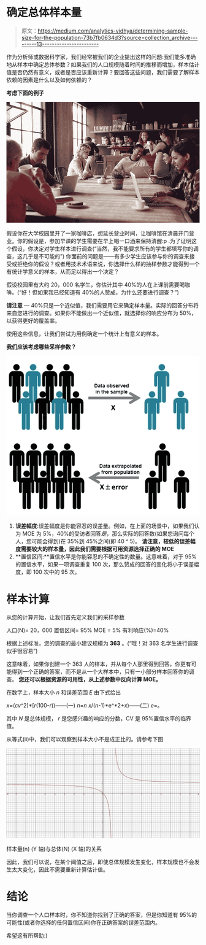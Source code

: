 # 确定总体样本量

> 原文：<https://medium.com/analytics-vidhya/determining-sample-size-for-the-population-73b7fb0634d3?source=collection_archive---------13----------------------->

作为分析师或数据科学家，我们经常被我们的企业提出这样的问题:我们能多准确地从样本中确定总体参数？如果我们的人口规模随着时间的推移而增加，样本估计值是否仍然有意义，或者是否应该重新计算？要回答这些问题，我们需要了解样本依赖的因素是什么以及如何依赖的？

**考虑下面的例子**

![](img/0e55da377a62488e663561781d1fd3b1.png)

假设你在大学校园里开了一家咖啡店，想延长营业时间，让咖啡馆在清晨开门营业。你的假设是，参加早课的学生需要在早上喝一口酒来保持清醒:p .为了证明这个假设，你决定对学生样本进行调查(“当然，我不能要求所有的学生都填写你的调查，这几乎是不可能的”)
你面前的问题是——有多少学生应该参与你的调查来接受或拒绝你的假设？或者用技术术语来说，你选择什么样的抽样参数才能得到一个有统计学意义的样本，从而足以得出一个决定？

假设校园里有大约 20，000 名学生，你估计其中 40%的人在上课前需要喝咖啡。(“好！但如果我已经知道有 40%的人赞成，为什么还要进行调查？”)

**请注意** — 40%只是一个近似值，我们需要用它来确定样本量。实际的回答分布将来自您进行的调查。如果你不能做出一个近似值，就选择你的响应分布为 50%，以获得更好的覆盖率。

使用这些信息，让我们尝试为用例确定一个统计上有意义的样本。

**我们应该考虑哪些采样参数？**

![](img/45ac4935c9aff5d80a8e961d23edda4f.png)

1.  **误差幅度**:误差幅度是你能容忍的误差量。例如，在上面的场景中，如果我们认为 MOE 为 5%，40%的受访者回答*是*，那么实际的回答数(如果您询问每个人，您可能会得到)在 35%到 45%之间(即 40 ^ 5)。
    **请注意，较低的误差幅度需要较大的样本量，因此我们需要根据可用资源选择正确的 MOE**
2.  **置信区间:**置信水平是你能容忍的不确定性的数量。这意味着，对于 95%的置信水平，如果一项调查重复 100 次，那么赞成的回答的变化将小于误差幅度，即 100 次中的 95 次。

# 样本计算

从您的计算开始，让我们首先定义我们的采样参数

人口(N)= 20，000
置信区间= 95%
MOE = 5%
有利响应(%)=40%

根据上述标准，您的调查的最小建议规模为 **363** 。(“哦！对 363 名学生进行调查似乎很容易”)

这意味着，如果你创建一个 363 人的样本，并从每个人那里得到回答，你更有可能得到一个正确的答案，而不是从一个大样本中，只有一小部分样本回答你的调查。
**您还可以根据资源的可用性，从上述参数中反向计算 MOE。**

在数字上，样本大小 *n* 和误差范围 *E* 由下式给出

*x*=(*cv*^2)*[*r*(100-*r*))——(一)
*n*=*n x*/(*n*-1)*e^*2+*x*)——(二)
*e*=。

其中 *N* 是总体规模， *r* 是您感兴趣的响应的分数，CV 是 95%置信水平的临界值。

从等式(ii)中，我们可以观察到样本大小不是成正比的。请参考下图

![](img/f70438ca990167cd05565084819a6df6.png)

样本量(n) (Y 轴)与总体(N) (X 轴)的关系

因此，我们可以说，在某个阈值之后，即使总体规模发生变化，样本规模也不会发生太大变化，因此不需要重新计算估计值。

# **结论**

当你调查一个人口样本时，你不知道你找到了正确的答案，但是你知道有 95%的可能性(或者你选择的任何置信区间)你在正确答案的误差范围内。

希望这有所帮助:)